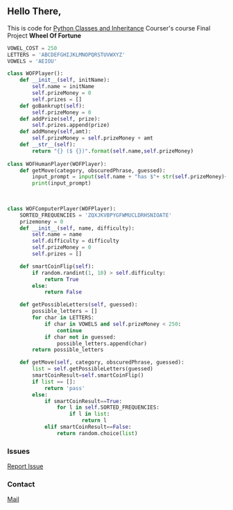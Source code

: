 ## Hello There,

This is code for [Python Classes and Inheritance](https://www.coursera.org/learn/python-classes-inheritance/home/welcome) Courser's course Final Project **Wheel Of Fortune**

```python
VOWEL_COST = 250
LETTERS = 'ABCDEFGHIJKLMNOPQRSTUVWXYZ'
VOWELS = 'AEIOU'

class WOFPlayer():
    def __init__(self, initName):
        self.name = initName
        self.prizeMoney = 0
        self.prizes = []
    def goBankrupt(self):
        self.prizeMoney = 0
    def addPrize(self, prize):
        self.prizes.append(prize)
    def addMoney(self,amt):
        self.prizeMoney = self.prizeMoney + amt
    def __str__(self):
        return "{} ($ {})".format(self.name,self.prizeMoney)
    
class WOFHumanPlayer(WOFPlayer):
    def getMove(category, obscuredPhrase, guessed):
        input_prompt = input(self.name + "has $"+ str(self.prizeMoney)+ "/n" + ", Category:" + category + "/n" + ", Phrases:" + "/n" + obscuredPhrase + "/n" + ", Guessed:" + guessed + "/n" + "Guess a letter, phrase, or type 'exit' or 'pass':") 
        print(input_prompt) 
    
    

class WOFComputerPlayer(WOFPlayer):
    SORTED_FREQUENCIES = 'ZQXJKVBPYGFWMUCLDRHSNIOATE'
    prizemoney = 0
    def __init__(self, name, difficulty):
        self.name = name
        self.difficulty = difficulty
        self.prizeMoney = 0
        self.prizes = []

    def smartCoinFlip(self):
        if random.randint(1, 10) > self.difficulty:
            return True
        else: 
            return False

    def getPossibleLetters(self, guessed):
        possible_letters = []
        for char in LETTERS:
            if char in VOWELS and self.prizeMoney < 250:
                continue
            if char not in guessed:
                possible_letters.append(char)
        return possible_letters

    def getMove(self, category, obscuredPhrase, guessed):
        list = self.getPossibleLetters(guessed)
        smartCoinResult=self.smartCoinFlip()
        if list == []:
            return 'pass'
        else:
            if smartCoinResult==True:
                for l in self.SORTED_FREQUENCIES:
                    if l in list:
                        return l
            elif smartCoinResult==False:
                return random.choice(list)

```

### Issues
[Report Issue](https://github.com/RajasekharGuptha/Python-Classes-and-Inheritance-Coursera/issues)

### Contact

[Mail](mailto:rajasekharmuppidi4@gmail.com)
